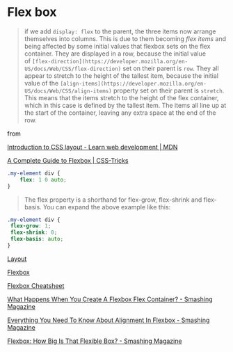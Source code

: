 # Flex box

> if we add `display: flex` to the parent, the three items now arrange themselves into columns. This is due to them becoming *flex items* and being affected by some initial values that flexbox sets on the flex container. They are displayed in a row, because the initial value of `[flex-direction](https://developer.mozilla.org/en-US/docs/Web/CSS/flex-direction)` set on their parent is `row`. They all appear to stretch to the height of the tallest item, because the initial value of the `[align-items](https://developer.mozilla.org/en-US/docs/Web/CSS/align-items)` property set on their parent is `stretch`. This means that the items stretch to the height of the flex container, which in this case is defined by the tallest item. The items all line up at the start of the container, leaving any extra space at the end of the row.

from 

[Introduction to CSS layout - Learn web development | MDN](https://developer.mozilla.org/en-US/docs/Learn/CSS/CSS_layout/Introduction#flexbox)

[A Complete Guide to Flexbox | CSS-Tricks](https://css-tricks.com/snippets/css/a-guide-to-flexbox/)

```css
.my-element div {
 	flex: 1 0 auto;
}
```

> The flex property is a shorthand for flex-grow, flex-shrink and flex-basis. You can expand the above example like this:

```css
.my-element div {
 flex-grow: 1;
 flex-shrink: 0;
 flex-basis: auto;
}
```

[Layout](https://web.dev/learn/css/layout/#flexbox)

[Flexbox](https://web.dev/learn/css/flexbox/)

[Flexbox Cheatsheet](http://apps.workflower.fi/css-cheats/?name=flexbox)

[What Happens When You Create A Flexbox Flex Container? - Smashing Magazine](https://www.smashingmagazine.com/2018/08/flexbox-display-flex-container/)

[Everything You Need To Know About Alignment In Flexbox - Smashing Magazine](https://www.smashingmagazine.com/2018/08/flexbox-alignment/)

[Flexbox: How Big Is That Flexible Box? - Smashing Magazine](https://www.smashingmagazine.com/2018/09/flexbox-sizing-flexible-box/)